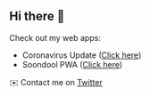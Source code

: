 ## Hi there 👋
Check out my web apps:

 - Coronavirus Update ([Click here](https://hifra01.github.io/corona-update))
 - Soondool PWA ([Click here](https://soondool-pwa.web.app))

✉️ Contact me on [Twitter](https://twitter.com/hifra01)
